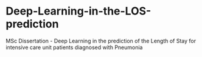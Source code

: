 # Deep-Learning-in-the-LOS-prediction
MSc Dissertation - Deep Learning in the prediction of the Length of Stay for intensive care unit patients diagnosed with Pneumonia

